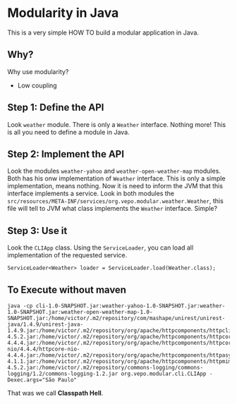 # Modularity in Java

This is a very simple HOW TO build a modular application in Java.

## Why?

Why use modularity?  

* Low coupling

## Step 1: Define the API

Look `weather` module. There is only a `Weather` interface. Nothing more! This is all you need to define a module in Java.

## Step 2: Implement the API

Look the modules `weather-yahoo` and `weather-open-weather-map` modules. Both has his onw implementation of `Weather` interface. This is only a simple implementation, means nothing. Now it is need to inform the JVM that this interface implements a service. Look in both modules the `src/resources/META-INF/services/org.vepo.modular.weather.Weather`, this file will tell to JVM what class implements the `Weather` interface. Simple?

## Step 3: Use it

Look the `CLIApp` class. Using the `ServiceLoader`, you can load all implementation of the requested service.

```
ServiceLoader<Weather> loader = ServiceLoader.load(Weather.class);
```


## To Execute without maven

```
java -cp cli-1.0-SNAPSHOT.jar:weather-yahoo-1.0-SNAPSHOT.jar:weather-1.0-SNAPSHOT.jar:weather-open-weather-map-1.0-SNAPSHOT.jar:/home/victor/.m2/repository/com/mashape/unirest/unirest-java/1.4.9/unirest-java-1.4.9.jar:/home/victor/.m2/repository/org/apache/httpcomponents/httpclient/4.5.2/httpclient-4.5.2.jar:/home/victor/.m2/repository/org/apache/httpcomponents/httpcore/4.4.4/httpcore-4.4.4.jar:/home/victor/.m2/repository/org/apache/httpcomponents/httpcore-nio/4.4.4/httpcore-nio-4.4.4.jar:/home/victor/.m2/repository/org/apache/httpcomponents/httpasyncclient/4.1.1/httpasyncclient-4.1.1.jar:/home/victor/.m2/repository/org/apache/httpcomponents/httpmime/4.5.2/httpmime-4.5.2.jar:/home/victor/.m2/repository/commons-logging/commons-logging/1.2/commons-logging-1.2.jar org.vepo.modular.cli.CLIApp -Dexec.args="São Paulo"
```

That was we call **Classpath Hell**.